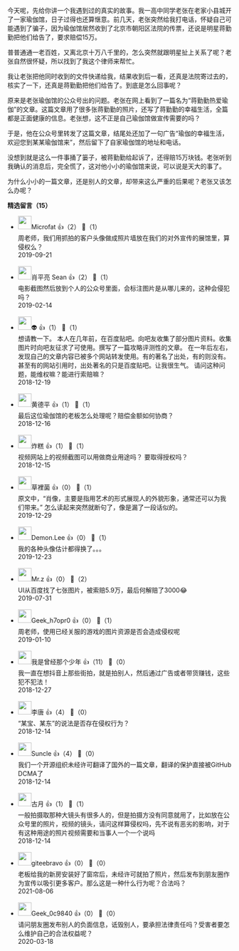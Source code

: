 今天呢，先给你讲一个我遇到过的真实的故事。我一高中同学老张在老家小县城开了一家瑜伽馆，日子过得也还算惬意。前几天，老张突然给我打电话，怀疑自己可能遇到了骗子，因为瑜伽馆居然收到了北京市朝阳区法院的传票，还说是明星蒋勤勤把他们给告了，要求赔偿15万。

普普通通一老百姓，又离北京十万八千里的，怎么突然就跟明星扯上关系了呢？老张自然很怀疑，所以找到了我这个律师来帮忙。

我让老张把他同时收到的文件快递给我，结果收到后一看，还真是法院寄过去的，核实了一下，还真是蒋勤勤把他们给告了。到底是怎么回事呢？

原来是老张瑜伽馆的公众号出的问题。老张在网上看到了一篇名为“蒋勤勤热爱瑜伽”的文章。这篇文章用了很多张蒋勤勤的照片，还写了蒋勤勤的幸福生活，全篇都是正面健康的信息。老张想，这不正是自己瑜伽馆做宣传需要的吗？

于是，他在公众号里转发了这篇文章，结尾处还加了一句广告“瑜伽的幸福生活，欢迎您到某某瑜伽馆来”，然后留下了自家瑜伽馆的地址和电话。

没想到就是这么一件事捅了篓子，被蒋勤勤给起诉了，还得赔15万块钱。老张听到我确认的消息后，完全慌了，这对他小小的瑜伽馆来说，可以说是天大的事了。

为什么小小的一篇文章，还是别人的文章，却带来这么严重的后果呢？老张又该怎么办呢？
<div><strong>精选留言（15）</strong></div><ul>
<li><img src="https://static001.geekbang.org/account/avatar/00/11/4c/9c/54ab4141.jpg" width="30px"><span>Microfat</span> 👍（2） 💬（1）<div>周老师，我们用抓拍的客户头像做成照片墙放在我们的对外宣传的展馆里，算侵权么？</div>2019-09-21</li><br/><li><img src="https://static001.geekbang.org/account/avatar/00/12/06/60/cb7ba509.jpg" width="30px"><span>肖平亮  Sean</span> 👍（2） 💬（1）<div>电影截图然后放到个人的公众号里面，会标注图片是从哪儿来的，这种会侵犯吗？</div>2019-02-14</li><br/><li><img src="https://static001.geekbang.org/account/avatar/00/13/71/05/db554eba.jpg" width="30px"><span>👽</span> 👍（1） 💬（1）<div>想请教一下。
本人在几年前，在百度贴吧。向吧友收集了部分图片资料。收集图片时向吧友征求了可使用。撰写了一篇攻略评测性的文章。
在一年后左右，发现自己的文章内容已被多个网站转发使用。有的著名了出处，有的则没有。
甚至有的网站引用时，出处著名的只是百度贴吧。让我很生气。
请问这种问题，能维权嘛？能进行索赔嘛？</div>2018-12-19</li><br/><li><img src="https://static001.geekbang.org/account/avatar/00/0f/6c/9f/0343d633.jpg" width="30px"><span>黄德平</span> 👍（1） 💬（1）<div>最后这位瑜伽馆的老板怎么处理呢？赔偿金额如何协商？</div>2018-12-16</li><br/><li><img src="https://static001.geekbang.org/account/avatar/00/14/5c/72/fc5fd68a.jpg" width="30px"><span>炸糕</span> 👍（1） 💬（1）<div>视频网站上的视频截图可以用做商业用途吗？ 要取得授权吗？</div>2018-12-15</li><br/><li><img src="https://static001.geekbang.org/account/avatar/00/12/f1/aa/c29def94.jpg" width="30px"><span>草裡菌</span> 👍（0） 💬（1）<div>原文中，“肖像，主要是指用艺术的形式展现人的外貌形象，通常还可以为我们带来。”  怎么读起来突然就断句了，像是漏了一段话似的。</div>2019-12-29</li><br/><li><img src="https://static001.geekbang.org/account/avatar/00/10/10/bb/f1061601.jpg" width="30px"><span>Demon.Lee</span> 👍（0） 💬（1）<div>我的各种头像估计都得换了。。。</div>2019-12-23</li><br/><li><img src="https://static001.geekbang.org/account/avatar/00/10/d5/52/dba8a8a2.jpg" width="30px"><span>Mr.z</span> 👍（0） 💬（2）<div>UI从百度找了七张图片，被索赔5.9万，最后何解赔了3000😂</div>2019-07-31</li><br/><li><img src="https://static001.geekbang.org/account/avatar/00/13/6a/53/712aae57.jpg" width="30px"><span>Geek_h7opr0</span> 👍（0） 💬（1）<div>周老师，使用已经关服的游戏的图片资源是否会造成侵权呢</div>2019-01-10</li><br/><li><img src="https://static001.geekbang.org/account/avatar/00/0f/7d/95/dd73022c.jpg" width="30px"><span>我是曾经那个少年</span> 👍（11） 💬（0）<div>我一直在想抖音上那些街拍，就是拍别人，然后通过广告或者带货赚钱，这些犯不犯法！</div>2018-12-27</li><br/><li><img src="https://static001.geekbang.org/account/avatar/00/10/e7/97/c9cc72f0.jpg" width="30px"><span>李唐</span> 👍（4） 💬（0）<div>“某宝、某东”的说法是否存在侵权行为？</div>2018-12-14</li><br/><li><img src="https://static001.geekbang.org/account/avatar/00/12/c9/46/24d01147.jpg" width="30px"><span>Suncle</span> 👍（4） 💬（0）<div>我们一个开源组织未经许可翻译了国外的一篇文章，翻译的保护直接被GitHub DCMA了</div>2018-12-14</li><br/><li><img src="https://static001.geekbang.org/account/avatar/00/13/2d/53/56ca9a1c.jpg" width="30px"><span>古月</span> 👍（1） 💬（1）<div>一般拍摄取那种大镜头有很多人的，但是拍摄方没有同意就用了，比如放在公众号里的照片，视频的镜头，请问这样算侵权吗，先不说有恶劣的影响，对于有这种用途的照片视频需要和当事人一个一个说吗</div>2018-12-14</li><br/><li><img src="https://static001.geekbang.org/account/avatar/00/0f/56/ea/32608c44.jpg" width="30px"><span>giteebravo</span> 👍（0） 💬（0）<div>
老板给我的新房安装好了窗帘后，未经许可就拍了照片，然后发布到朋友圈作为宣传以吸引更多客户。那么这是一种什么行为呢？合法吗？
</div>2021-08-06</li><br/><li><img src="" width="30px"><span>Geek_0c9840</span> 👍（0） 💬（0）<div>请问朋友圈发布别人的负面信息，诋毁别人，要承担法律责任吗？受害者要怎么维护自己的合法权益呢？</div>2020-03-18</li><br/>
</ul>